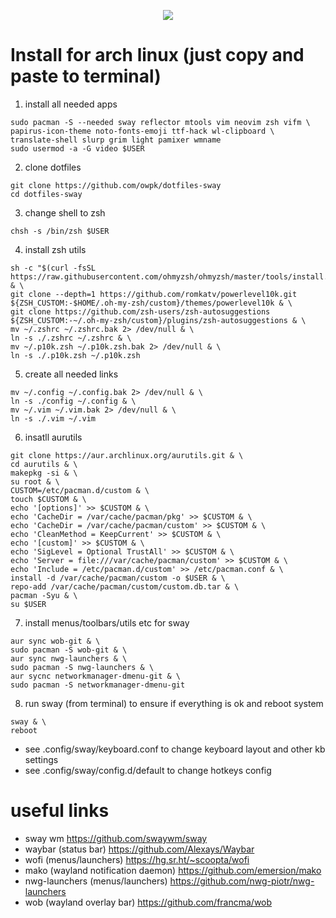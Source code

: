 <p align="center">
   <img src="https://github.com/owpk/dotfiles-sway/blob/master/sc.jpg"/>
</p>

# Install for arch linux (just copy and paste to terminal)

1. install all needed apps
```
sudo pacman -S --needed sway reflector mtools vim neovim zsh vifm \
papirus-icon-theme noto-fonts-emoji ttf-hack wl-clipboard \
translate-shell slurp grim light pamixer wmname
sudo usermod -a -G video $USER
```
2. clone dotfiles
```
git clone https://github.com/owpk/dotfiles-sway
cd dotfiles-sway
```
3. change shell to zsh
```
chsh -s /bin/zsh $USER
```
4. install zsh utils
```
sh -c "$(curl -fsSL https://raw.githubusercontent.com/ohmyzsh/ohmyzsh/master/tools/install.sh)" & \
git clone --depth=1 https://github.com/romkatv/powerlevel10k.git ${ZSH_CUSTOM:-$HOME/.oh-my-zsh/custom}/themes/powerlevel10k & \
git clone https://github.com/zsh-users/zsh-autosuggestions ${ZSH_CUSTOM:-~/.oh-my-zsh/custom}/plugins/zsh-autosuggestions & \
mv ~/.zshrc ~/.zshrc.bak 2> /dev/null & \
ln -s ./.zshrc ~/.zshrc & \
mv ~/.p10k.zsh ~/.p10k.zsh.bak 2> /dev/null & \
ln -s ./.p10k.zsh ~/.p10k.zsh
```
5. create all needed links
```
mv ~/.config ~/.config.bak 2> /dev/null & \
ln -s ./config ~/.config & \
mv ~/.vim ~/.vim.bak 2> /dev/null & \
ln -s ./.vim ~/.vim
```
6. insatll aurutils
```
git clone https://aur.archlinux.org/aurutils.git & \
cd aurutils & \
makepkg -si & \
su root & \
CUSTOM=/etc/pacman.d/custom & \
touch $CUSTOM & \
echo '[options]' >> $CUSTOM & \
echo 'CacheDir = /var/cache/pacman/pkg' >> $CUSTOM & \
echo 'CacheDir = /var/cache/pacman/custom' >> $CUSTOM & \
echo 'CleanMethod = KeepCurrent' >> $CUSTOM & \
echo '[custom]' >> $CUSTOM & \
echo 'SigLevel = Optional TrustAll' >> $CUSTOM & \
echo 'Server = file:///var/cache/pacman/custom' >> $CUSTOM & \
echo 'Include = /etc/pacman.d/custom' >> /etc/pacman.conf & \
install -d /var/cache/pacman/custom -o $USER & \
repo-add /var/cache/pacman/custom/custom.db.tar & \
pacman -Syu & \
su $USER
```
7. install menus/toolbars/utils etc for sway
```
aur sync wob-git & \
sudo pacman -S wob-git & \
aur sync nwg-launchers & \
sudo pacman -S nwg-launchers & \
aur sycnc networkmanager-dmenu-git & \
sudo pacman -S networkmanager-dmenu-git
```
8. run sway (from terminal) to ensure if everything is ok and reboot system
```
sway & \
reboot
```
- see .config/sway/keyboard.conf to change keyboard layout and other kb settings
- see .config/sway/config.d/default to change hotkeys config

# useful links
- sway wm
https://github.com/swaywm/sway
- waybar (status bar)
https://github.com/Alexays/Waybar
- wofi (menus/launchers)
https://hg.sr.ht/~scoopta/wofi
- mako (wayland notification daemon)
https://github.com/emersion/mako
- nwg-launchers (menus/launchers)
https://github.com/nwg-piotr/nwg-launchers
- wob (wayland overlay bar)
https://github.com/francma/wob

